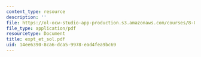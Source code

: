 ```yaml
---
content_type: resource
description: ''
file: https://ol-ocw-studio-app-production.s3.amazonaws.com/courses/8-01x-physics-i-classical-mechanics-with-an-experimental-focus-fall-2002/14ee63908ca6dca59978ead4fea9bc69_expt_et_sol.pdf
file_type: application/pdf
resourcetype: Document
title: expt_et_sol.pdf
uid: 14ee6390-8ca6-dca5-9978-ead4fea9bc69
---
```

